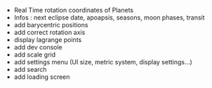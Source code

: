 - Real Time rotation coordinates of Planets
- Infos : next eclipse date, apoapsis, seasons, moon phases, transit
- add barycentric positions
- add correct rotation axis
- display lagrange points
- add dev console
- add scale grid
- add settings menu (UI size, metric system, display settings...)
- add search
- add loading screen